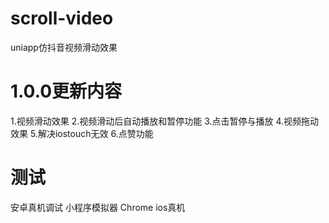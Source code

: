 # scroll-video
uniapp仿抖音视频滑动效果
# 1.0.0更新内容
1.视频滑动效果
2.视频滑动后自动播放和暂停功能
3.点击暂停与播放
4.视频拖动效果
5.解决iostouch无效
6.点赞功能
# 测试
安卓真机调试 小程序模拟器 Chrome ios真机
